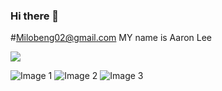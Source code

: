 ### Hi there 👋
#Milobeng02@gmail.com
MY name is Aaron Lee

![](https://www.google.com/url?sa=i&url=https%3A%2F%2Fen.wikipedia.org%2Fwiki%2FDoraemon_%2528character%2529&psig=AOvVaw1JIZIlG4x3slw177AB_pUe&ust=1694234171903000&source=images&cd=vfe&opi=89978449&ved=0CBAQjRxqFwoTCNjz76GYmoEDFQAAAAAdAAAAABAE)

<div class="slider">
  <img src="image1.jpg" alt="Image 1">
  <img src="image2.jpg" alt="Image 2">
  <img src="image3.jpg" alt="Image 3">
</div>

<script>
  const slider = document.querySelector(".slider");
  let index = 0;

  function changeSlide() {
    index = (index + 1) % slider.children.length;
    slider.style.transform = `translateX(-${index * 100}%)`;
  }

  setInterval(changeSlide, 3000); // Auto-advance slides every 3 seconds
</script>



<!--
**Milobeng02/Milobeng02** is a ✨ _special_ ✨ repository because its `README.md` (this file) appears on your GitHub profile.

Here are some ideas to get you started:

- 🔭 I’m currently working on ...
- 🌱 I’m currently learning ...
- 👯 I’m looking to collaborate on ...
- 🤔 I’m looking for help with ...
- 💬 Ask me about ...
- 📫 How to reach me: ...
- 😄 Pronouns: ...
- ⚡ Fun fact: ...
-->
